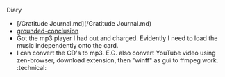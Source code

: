 Diary 

- [/Gratitude Journal.md](/Gratitude Journal.md)
- [grounded-conclusion](/grounded-conclusion.md)
- Got the mp3 player I had out and charged. Evidently I need to load the music independently onto the card.
- I can convert the CD's to mp3. E.G. also convert YouTube video using zen-browser, download extension, then "winff" as gui to ffmpeg work. :technical:

